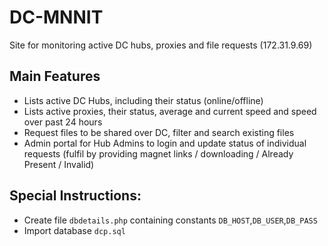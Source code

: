 # DC-MNNIT
Site for monitoring active DC hubs, proxies and file requests (172.31.9.69)

## Main Features
- Lists active DC Hubs, including their status (online/offline)
- Lists active proxies, their status, average and current speed and speed over past 24 hours
- Request files to be shared over DC, filter and search existing files
- Admin portal for Hub Admins to login and update status of individual requests 
  (fulfil by providing magnet links / downloading / Already Present / Invalid)


## Special Instructions:
- Create file `dbdetails.php` containing constants `DB_HOST`,`DB_USER`,`DB_PASS`
- Import database `dcp.sql`



